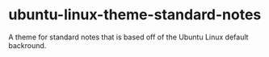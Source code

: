 # ubuntu-linux-theme-standard-notes
A theme for standard notes that is based off of the Ubuntu Linux default backround.
